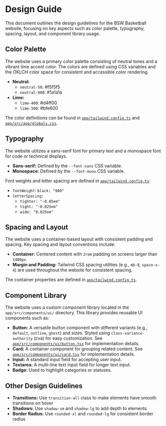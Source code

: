 # Design Guide

This document outlines the design guidelines for the BSW Basketball website, focusing on key aspects such as color palette, typography, spacing, layout, and component library usage.

## Color Palette

The website uses a primary color palette consisting of neutral tones and a vibrant lime accent color. The colors are defined using CSS variables and the OKLCH color space for consistent and accessible color rendering.

-   **Neutral:**
    -   `neutral-50`: #f5f5f5
    -   `neutral-900`: #1a1a1a
-   **Lime:**
    -   `lime-400`: #d4ff00
    -   `lime-500`: #bfe600

The color definitions can be found in [`app/tailwind.config.ts`](app/tailwind.config.ts:22) and [`app/src/app/globals.css`](app/src/app/globals.css:46).

## Typography

The website utilizes a sans-serif font for primary text and a monospace font for code or technical displays.

-   **Sans-serif:** Defined by the `--font-sans` CSS variable.
-   **Monospace:** Defined by the `--font-mono` CSS variable.

Font weights and letter spacing are defined in [`app/tailwind.config.ts`](app/tailwind.config.ts:85):

-   `fontWeight`: `black: "900"`
-   `letterSpacing`:
    -   `tighter: "-0.05em"`
    -   `tight: "-0.025em"`
    -   `wide: "0.025em"`

## Spacing and Layout

The website uses a container-based layout with consistent padding and spacing. Key spacing and layout conventions include:

-   **Container:** Centered content with `2rem` padding on screens larger than `1400px`.
-   **Margin and Padding:** Tailwind CSS spacing utilities (e.g., `mb-8`, `space-x-4`) are used throughout the website for consistent spacing.

The container properties are defined in [`app/tailwind.config.ts`](app/tailwind.config.ts:14).

## Component Library

The website uses a custom component library located in the `app/src/components/ui/` directory. This library provides reusable UI components such as:

-   **Button:** A versatile button component with different variants (e.g., `default`, `outline`, `ghost`) and sizes. Styled using `class-variance-authority` (cva) for easy customization. See [`app/src/components/ui/button.tsx`](app/src/components/ui/button.tsx:1) for implementation details.
-   **Card:** A container component for grouping related content. See [`app/src/components/ui/card.tsx`](app/src/components/ui/card.tsx:1) for implementation details.
-   **Input:** A standard input field for accepting user input.
-   **Textarea:** A multi-line text input field for longer text input.
-   **Badge:** Used to highlight categories or statuses.

## Other Design Guidelines

-   **Transitions:** Use `transition-all` class to make elements have smooth transitions on hover
-   **Shadows:** Use `shadow-sm` and `shadow-lg` to add depth to elements
-   **Border Radius:** Use `rounded-xl` and `rounded-lg` for consistent border radius